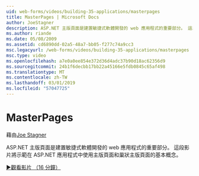 ```yaml
---
uid: web-forms/videos/building-35-applications/masterpages
title: MasterPages | Microsoft Docs
author: JoeStagner
description: ASP.NET 主版頁面是建置敏捷式軟體開發的 web 應用程式的重要部分。 這段影片將示範使用主版頁面和中的巢狀主版頁面的基本概念...
ms.author: riande
ms.date: 05/08/2009
ms.assetid: cd6890dd-02a5-48a7-bb05-f277c74a9cc3
msc.legacyurl: /web-forms/videos/building-35-applications/masterpages
msc.type: video
ms.openlocfilehash: a7e0a0ee854e372d36d4adc37b90d18ac62356d9
ms.sourcegitcommit: 24b1f6decbb17bb22a45166e5fdb0845c65af498
ms.translationtype: MT
ms.contentlocale: zh-TW
ms.lasthandoff: 03/01/2019
ms.locfileid: "57047725"
---
```

<a name="masterpages"></a>MasterPages
====================
藉由[Joe Stagner](https://github.com/JoeStagner)

ASP.NET 主版頁面是建置敏捷式軟體開發的 web 應用程式的重要部分。 這段影片將示範在 ASP.NET 應用程式中使用主版頁面和巢狀主版頁面的基本概念。

[&#9654;觀看影片 （16 分鐘）](https://channel9.msdn.com/Blogs/ASP-NET-Site-Videos/masterpages)

